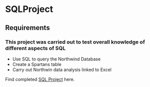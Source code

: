 # SQLProject

## Requirements
### This project was carried out to test overall knowledge of different aspects of SQL
- Use SQL to query the Northwind Database
- Create a Spartans table 
- Carry out Northwin data analysis linked to Excel

Find completed [SQL Project](https://github.com/BToyin/SQLProject/blob/main/SQL_Project.pdf) here. 
